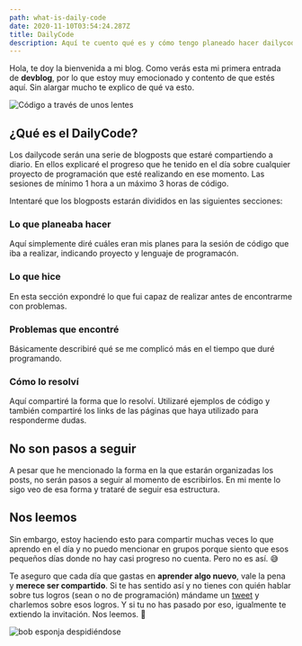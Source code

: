 ```yaml
---
path: what-is-daily-code
date: 2020-11-10T03:54:24.287Z
title: DailyCode
description: Aquí te cuento qué es y cómo tengo planeado hacer dailycode
---
```

Hola, te doy la bienvenida a mi blog. Como verás esta mi primera entrada de **devblog**, por lo que estoy muy emocionado y contento de que estés aquí. Sin alargar mucho te explico de qué va esto.

![Código a través de unos lentes](/assets/welcome-blog.jpeg)

## ¿Qué es el DailyCode?

Los dailycode serán una serie de blogposts que estaré compartiendo a diario. En ellos explicaré el progreso que he tenido en el día sobre cualquier proyecto de programación que esté realizando en ese momento. Las sesiones de mínimo 1 hora a un máximo 3 horas de código.

Intentaré que los blogposts estarán divididos en las siguientes secciones:

### Lo que planeaba hacer

Aquí simplemente diré cuáles eran mis planes para la sesión de código que iba a realizar, indicando proyecto y lenguaje de programacón.

### Lo que hice

En esta sección expondré lo que fui capaz de realizar antes de encontrarme con problemas.

### Problemas que encontré

Básicamente describiré qué se me complicó más en el tiempo que duré programando.

### Cómo lo resolví

Aquí compartiré la forma que lo resolví. Utilizaré ejemplos de código y también compartiré los links de las páginas que haya utilizado para responderme dudas.

## No son pasos a seguir

A pesar que he mencionado la forma en la que estarán organizadas los posts, no serán pasos a seguir al momento de escribirlos. En mi mente lo sigo veo de esa forma y trataré de seguir esa estructura.

## Nos leemos

Sin embargo, estoy haciendo esto para compartir muchas veces lo que aprendo en el día y no puedo mencionar en grupos porque siento que esos pequeños días donde no hay casi progreso no cuenta. Pero no es así. 😅

Te aseguro que cada día que gastas en **aprender algo nuevo**, vale la pena y **merece ser compartido**. Si te has sentido así y no tienes con quién hablar sobre tus logros (sean o no de programación) mándame un [tweet](https://twitter.com/jsifontez_) y charlemos sobre esos logros. Y si tu no has pasado por eso, igualmente te extiendo la invitación. Nos leemos. 👋

![bob esponja despidiéndose](/assets/cya.gif)
